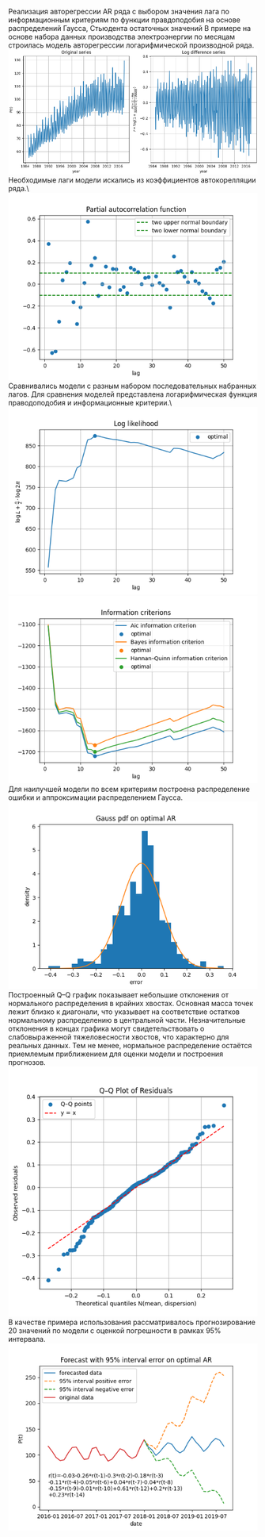 Реализация авторегрессии AR ряда с выбором значения лага по информационным критериям по функции правдоподобия на основе распределений Гаусса, Стьюдента остаточных значений
В примере на основе набора данных производства электроэнергии по месяцам строилась модель авторегрессии логарифмической производной ряда.![original and log_dif series.png](src%2Fimages%2Foriginal%20and%20log_dif%20series.png)
Необходимые лаги модели искались из коэффициентов автокорелляции ряда.\ ![PACF.png](src%2Fimages%2FPACF.png)\
Сравнивались модели с разным набором последовательных набранных лагов. Для сравнения моделей представлена логарифмическая функция праводоподобия и информационные критерии.\ ![likelihood.png](src%2Fimages%2Flikelihood.png) ![criterions.png](src%2Fimages%2Fcriterions.png)\
Для наилучшей модели по всем критериям построена распределение ошибки и аппроксимации распределением Гаусса.\
![pdf.png](src%2Fimages%2Fpdf.png)\
Построенный Q–Q график показывает небольшие отклонения от нормального распределения в крайних хвостах. 
Основная масса точек лежит близко к диагонали, что указывает на соответствие остатков нормальному распределению в центральной части. 
Незначительные отклонения в концах графика могут свидетельствовать о слабовыраженной тяжеловесности хвостов, что характерно для реальных данных. 
Тем не менее, нормальное распределение остаётся приемлемым приближением для оценки модели и построения прогнозов.\
![QQ.png](src%2Fimages%2FQQ.png)\
В качестве примера использования рассматривалось прогнозирование 20 значений по модели с оценкой погрешности в рамках 95% интервала. ![forecast.png](src%2Fimages%2Fforecast.png)
